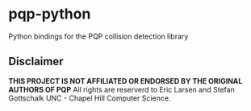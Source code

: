 # pqp-python
Python bindings for the PQP collision detection library


## Disclaimer

**THIS PROJECT IS NOT AFFILIATED OR ENDORSED BY THE ORIGINAL AUTHORS OF PQP**
All rights are reserverd to Eric Larsen and Stefan Gottschalk
UNC - Chapel Hill Computer Science.
